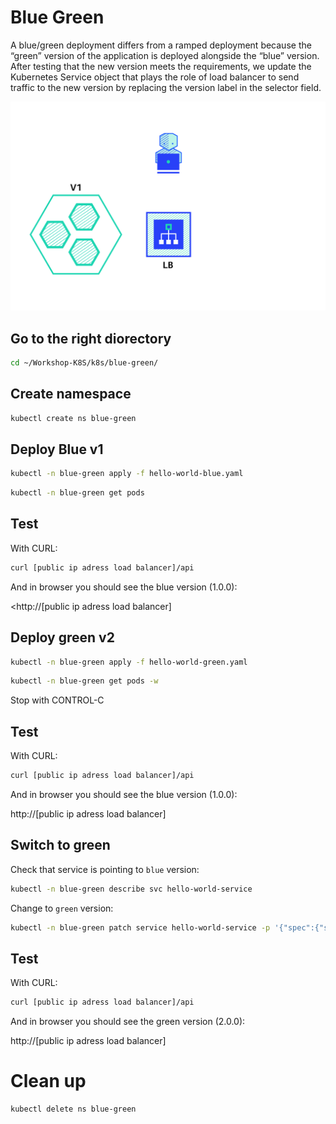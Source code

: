 # Blue Green

A blue/green deployment differs from a ramped deployment because the “green” version of the application is deployed alongside the “blue” version. After testing that the new version meets the requirements, we update the Kubernetes Service object that plays the role of load balancer to send traffic to the new version by replacing the version label in the selector field.

![bluegreen](blue-green.gif "Blue-Green")

## Go to the right diorectory

```bash
cd ~/Workshop-K8S/k8s/blue-green/
````

## Create namespace

```bash
kubectl create ns blue-green
````

## Deploy Blue v1

```bash
kubectl -n blue-green apply -f hello-world-blue.yaml
````

```bash
kubectl -n blue-green get pods
````

## Test

With CURL:

```bash
curl [public ip adress load balancer]/api
````

And in browser you should see the blue version (1.0.0):

<http://[public ip adress load balancer]

## Deploy green v2

```bash
kubectl -n blue-green apply -f hello-world-green.yaml
````

```bash
kubectl -n blue-green get pods -w
````

Stop with CONTROL-C

## Test

With CURL:

```bash
curl [public ip adress load balancer]/api
````

And in browser you should see the blue version (1.0.0):

http://[public ip adress load balancer]

## Switch to green

Check that service is pointing to `blue` version:

```bash
kubectl -n blue-green describe svc hello-world-service
````

Change to `green` version:

```bash
kubectl -n blue-green patch service hello-world-service -p '{"spec":{"selector":{"app":"hello-world-green"}}}'
````

## Test

With CURL:

```bash
curl [public ip adress load balancer]/api
````

And in browser you should see the green version (2.0.0):

http://[public ip adress load balancer]

# Clean up

```bash
kubectl delete ns blue-green
````
